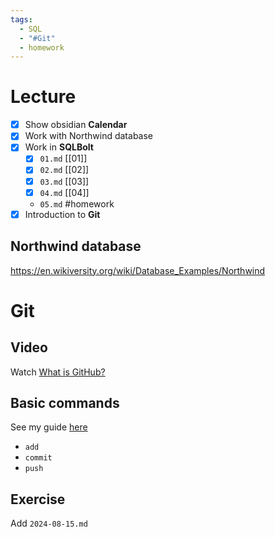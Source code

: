 ```yaml
---
tags:
  - SQL
  - "#Git"
  - homework
---
```

# Lecture
- [x] Show obsidian **Calendar**
- [x] Work with Northwind database
- [x] Work in **SQLBolt**
	- [x] `01.md` [[01]]
	- [x] `02.md` [[02]]
	- [x] `03.md` [[03]]
	- [x] `04.md` [[04]]
	- `05.md` #homework
- [x] Introduction to **Git**

## Northwind database
https://en.wikiversity.org/wiki/Database_Examples/Northwind

# Git
## Video
Watch [What is GitHub?](https://www.youtube.com/watch?v=pBy1zgt0XPc)
## Basic commands
See my guide [here](https://github.com/eruiz1996/SIO/blob/master/Subir%20a%20Git.md)
- `add`
- `commit`
- `push`
## Exercise
Add `2024-08-15.md`